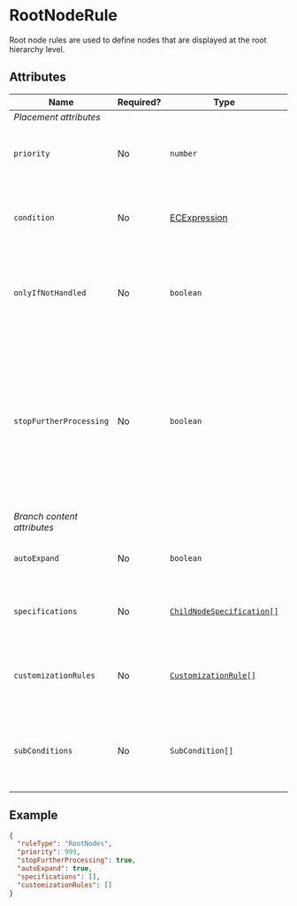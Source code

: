 # RootNodeRule

Root node rules are used to define nodes that are displayed at the root hierarchy level.

## Attributes

Name | Required? | Type | Default | Meaning
-|-|-|-|-
*Placement attributes* |
`priority` | No | `number` | `1000` | Defines the order in which presentation rules are evaluated.
`condition` | No | [ECExpression](./ECExpressions.md#rule-condition) |`""` | Defines a condition for the rule, which needs to be met in order to execute it.
`onlyIfNotHandled` | No | `boolean` | `false` | Should this rule be ignored if there is already an existing rule with a higher priority.
`stopFurtherProcessing` | No | `boolean` | `false` | Stop processing rules that have lower priority. Used in cases when recursion suppression is needed. **Note:** If this flag is set, `specifications` and `subConditions` are not processed.
*Branch content attributes* |
`autoExpand` | No | `boolean` | `false` | Automatically expand nodes created by this rule.
`specifications` | No | [`ChildNodeSpecification[]`](./index.md#specifications) | `[]` | Specifications that define what content the rule returns.
`customizationRules` | No | [`CustomizationRule[]`](../Customization/index.md#rules) | `[]` | Customization rules that are applied for the content returned by this rule.
`subConditions` | No | `SubCondition[]` | `[]` | Specifies child node rules which are only used when specific condition is satisfied

## Example

```JSON
{
  "ruleType": "RootNodes",
  "priority": 999,
  "stopFurtherProcessing": true,
  "autoExpand": true,
  "specifications": [],
  "customizationRules": []
}
```
